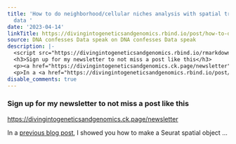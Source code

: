 ```yaml
---
title: 'How to do neighborhood/cellular niches analysis with spatial transcriptome
  data '
date: '2023-04-14'
linkTitle: https://divingintogeneticsandgenomics.rbind.io/post/how-to-do-neighborhood-cellular-niches-analysis-with-spatial-transcriptome-data/
source: DNA confesses Data speak on DNA confesses Data speak
description: |-
  <script src="https://divingintogeneticsandgenomics.rbind.io/rmarkdown-libs/header-attrs/header-attrs.js"></script> <div id="sign-up-for-my-newsletter-to-not-miss-a-post-like-this" class="section level3">
  <h3>Sign up for my newsletter to not miss a post like this</h3>
  <p><a href="https://divingintogeneticsandgenomics.ck.page/newsletter" class="uri">https://divingintogeneticsandgenomics.ck.page/newsletter</a></p>
  <p>In a <a href="https://divingintogeneticsandgenomics.rbind.io/post/how-to-construct-a-spatial-object-in-seurat/">previous blog post</a>, I showed you how to make a Seurat spatial object ...
disable_comments: true
---
```

<script src="https://divingintogeneticsandgenomics.rbind.io/rmarkdown-libs/header-attrs/header-attrs.js"></script> <div id="sign-up-for-my-newsletter-to-not-miss-a-post-like-this" class="section level3">
<h3>Sign up for my newsletter to not miss a post like this</h3>
<p><a href="https://divingintogeneticsandgenomics.ck.page/newsletter" class="uri">https://divingintogeneticsandgenomics.ck.page/newsletter</a></p>
<p>In a <a href="https://divingintogeneticsandgenomics.rbind.io/post/how-to-construct-a-spatial-object-in-seurat/">previous blog post</a>, I showed you how to make a Seurat spatial object ...